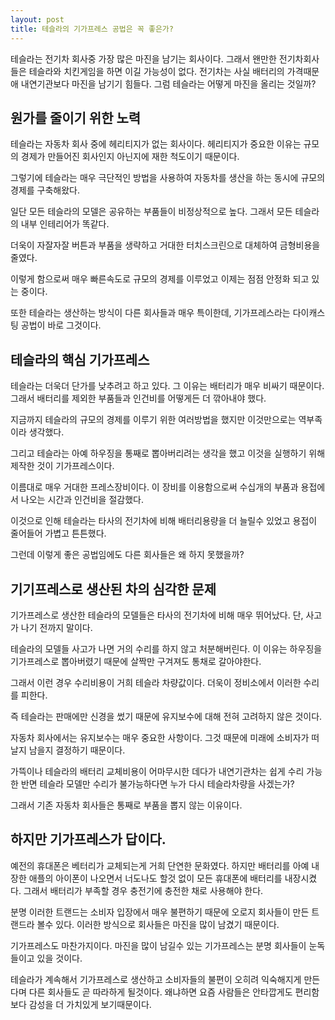 ```yaml
---
layout: post
title: 테슬라의 기가프레스 공법은 꼭 좋은가?
---
```


테슬라는 전기차 회사중 가장 많은 마진을 남기는 회사이다. 그래서 왠만한 전기차회사들은 테슬라와 치킨게임을 하면 이길 가능성이 없다.
전기차는 사실 배터리의 가격때문애 내연기관보다 마진을 남기기 힘들다. 그럼 테슬라는 어떻게 마진을 올리는 것일까?  


<h2>원가를 줄이기 위한 노력</h2>
테슬라는 자동차 회사 중에 헤리티지가 없는 회사이다. 헤리티지가 중요한 이유는 규모의 경제가 만들어진 회사인지 아닌지에 재한 척도이기 때문이다.

그렇기에 테슬라는 매우 극단적인 방법을 사용하여 자동차를 생산을 하는 동시에 규모의 경제를 구축해왔다. 

일단 모든 테슬라의 모델은 공유하는 부품들이 비정상적으로 높다. 그래서 모든 테슬라의 내부 인테리어가 똑같다. 

더욱이 자잘자잘 버튼과 부품을 생략하고 거대한 터치스크린으로 대체하여 금형비용을 줄였다. 

이렇게 함으로써 매우 빠른속도로 규모의 경제를 이루었고 이제는 점점 안정화 되고 있는 중이다.

또한 테슬라는 생산하는 방식이 다른 회사들과 매우 특이한데, 기가프레스라는 다이캐스팅 공법이 바로 그것이다.



<h2>테슬라의 핵심 기가프레스</h2>
테슬라는 더욱더 단가를 낮추려고 하고 있다. 그 이유는 배터리가 매우 비싸기 때문이다. 그래서 배터리를 제외한 부품들과 인건비를 어떻게든 더 깎아내야 했다.

지금까지 테슬라의 규모의 경제를 이루기 위한 여러방법을 했지만 이것만으로는 역부족이라 생각했다.

그리고 테슬라는 아예 하우징을 통째로 뽑아버리려는 생각을 했고 이것을 실행하기 위해 제작한 것이 기가프레스이다.

이름대로 매우 거대한 프레스장비이다. 이 장비를 이용함으로써 수십개의 부품과 용접에서 나오는 시간과 인건비을 절감했다.

이것으로 인해 테슬라는 타사의 전기차에 비해 배터리용량을 더 늘릴수 있었고 용접이 줄어들어 가볍고 튼튼했다.

그런데 이렇게 좋은 공법임에도 다른 회사들은 왜 하지 못했을까? 



<h2>기기프레스로 생산된 차의 심각한 문제</h2>
기가프레스로 생산한 테슬라의 모델들은 타사의 전기차에 비해 매우 뛰어났다. 단, 사고가 나기 전까지 말이다.

테슬라의 모델들 사고가 나면 거의 수리를 하지 않고 처분해버린다. 이 이유는 하우징을 기가프레스로 뽑아버렸기 때문에 살짝만 구겨져도 통채로 갈아야한다.

그래서 이런 경우 수리비용이 거희 테슬라 차량값이다. 더욱이 정비소에서 이러한 수리를 피한다.

즉 테슬라는 판매에만 신경을 썼기 때문에 유지보수에 대해 전혀 고려하지 않은 것이다.

자동차 회사에서는 유지보수는 매우 중요한 사항이다. 그것 때문에 미래에 소비자가 떠날지 남을지 결정하기 때문이다.

가뜩이나 테슬라의 배터리 교체비용이 어마무시한 데다가 내연기관차는 쉽게 수리 가능한 반면 테슬라 모델만 수리가 불가능하다면 누가 다시 테슬라차량을 사겠는가?

그래서 기존 자동차 회사들은 통째로 부품을 뽑지 않는 이유이다.

  

<h2>하지만 기가프레스가 답이다.</h2>
예전의 휴대폰은 베터리가 교체되는게 거희 단연한 문화였다. 하지만 배터리를 아예 내장한 애플의 아이폰이 나오면서 너도나도 할것 없이 모든 휴대폰에 배터리를 내장시켰다. 그래서 배터리가 부족할 경우 충전기에 충전한 채로 사용해야 한다. 

분명 이러한 트랜드는 소비자 입장에서 매우 불편하기 때문에 오로지 회사들이 만든 트랜드라 볼수 있다. 이러한 방식으로 회사들은 마진을 많이 남겼기 때문이다.

기가프레스도 마찬가지이다. 마진을 많이 남길수 있는 기가프레스는 분명 회사들이 눈독들이고 있을 것이다.

테슬라가 계속해서 기가프레스로 생산하고 소비자들의 불편이 오히려 익숙해지게 만든다며 다른 회사들도 곧 따라하게 될것이다.
왜냐하면 요즘 사람들은 안타깝게도 편리함보다 감성을 더 가치있게 보기때문이다.